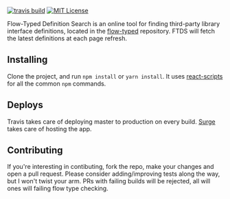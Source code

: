 [![travis build](https://img.shields.io/travis/GAntoine/search-flow-typed.svg?style=flat-square)](https://travis-ci.org/GAntoine/search-flow-typed)
[![MIT License](https://img.shields.io/npm/l/retro-game-names.svg?style=flat-square)](http://opensource.org/licenses/MIT)

Flow-Typed Definition Search is an online tool for finding third-party library
interface definitions, located in the [flow-typed](https://github.com/flowtype/flow-typed)
repository. FTDS will fetch the latest definitions at each page refresh.

## Installing

Clone the project, and run `npm install` or `yarn install`. It uses
[react-scripts](https://github.com/facebookincubator/create-react-app) for
all the common `npm` commands.

## Deploys

Travis takes care of deploying master to production on every build.
[Surge](https://surge.sh/) takes care of hosting the app.

## Contributing

If you're interesting in contibuting, fork the repo, make your changes and open a
pull request. Please consider adding/improving tests along the way, but I won't
twist your arm. PRs with failing builds will be rejected, all will ones will failing
flow type checking.
